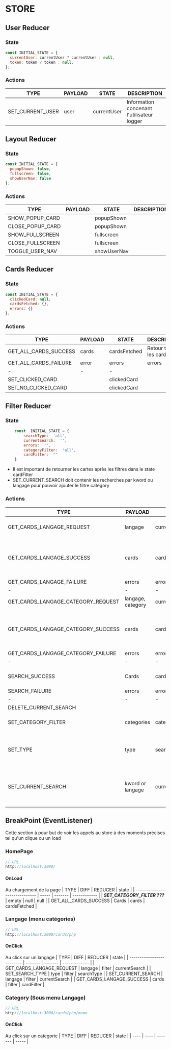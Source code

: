 

# STORE
## User Reducer
### State
```javascript
const INITIAL_STATE = {
  currentUser: currentUser ? currentUser : null,
  token: token ? token : null,
};
```
### Actions
| TYPE             | PAYLOAD | STATE       | DESCRIPTION                                |
| ---------------- | ------- | ----------- | ------------------------------------------ |
| SET_CURRENT_USER | user    | currentUser | Information concenant l'utilisateur logger |




## Layout Reducer
### State
```javascript
const INITIAL_STATE = {
  popupShown: false,
  fullscreen: false,
  showUserNav: false
};
```
### Actions
| TYPE             | PAYLOAD | STATE       | DESCRIPTION |
| ---------------- | ------- | ----------- | ----------- |
| SHOW_POPUP_CARD  |         | popupShown  |             |
| CLOSE_POPUP_CARD |         | popupShown  |             |
| SHOW_FULLSCREEN  |         | fullscreen  |
| CLOSE_FULLSCREEN |         | fullscreen  |
| TOGGLE_USER_NAV  |         | showUserNav |




## Cards Reducer
### State
```javascript
const INITIAL_STATE = {
  clickedCard: null,
  cardsFetched: {},
  errors: {}
};
```
### Actions
| TYPE                  | PAYLOAD | STATE        | DESCRIPTION             |
| --------------------- | ------- | ------------ | ----------------------- |
| GET_ALL_CARDS_SUCCESS | cards   | cardsFetched | Retour toutes les cards |
| GET_ALL_CARDS_FAILURE | error   | errors       | errors                  |
| -                     | -       | -            |                         |
| SET_CLICKED_CARD      |         | clickedCard  |
| SET_NO_CLICKED_CARD   |         | clickedCard  |






## Filter Reducer
### State
```javascript
	const  INITIAL_STATE = {
		searchType:  'all',
		currentSearch:  '',
		errors:  '',
		categoryFilter:  'all',
		cardFilter:  ""
	}
```
- Il est important de retourner les cartes après les filtres dans le state cardFilter
- SET_CURRENT_SEARCH doit contenir les recherches par kword ou langage pour pouvoir ajouter le filtre category
### Actions
| TYPE                               | PAYLOAD           | STATE                        | DESCRIPTION                                                                 |
| ---------------------------------- | ----------------- | ---------------------------- | --------------------------------------------------------------------------- |
| GET_CARDS_LANGAGE_REQUEST          | langage           | currentSearch                | Return le langage choisi                                                    |
| GET_CARDS_LANGAGE_SUCCESS          | cards             | cardFilter                   | Return  de la liste des cartes par le back après l'ajoute de filtre langage |
| GET_CARDS_LANGAGE_FAILURE          | errors            | errors                       | errors                                                                      |
| -                                  | -                 | -                            |                                                                             |
| GET_CARDS_LANGAGE_CATEGORY_REQUEST | langage, category | currentSearch,categoryFilter | set langage et category                                                     |
| GET_CARDS_LANGAGE_CATEGORY_SUCCESS | cards             | cardFilter                   | Return  de la liste des cartes par le back après l'ajoute de filtre         |
| GET_CARDS_LANGAGE_CATEGORY_FAILURE | errors            | errors                       | errors                                                                      |
| -                                  | -                 | -                            |                                                                             |
| SEARCH_SUCCESS                     | Cards             | cardFilter                   | Retour des cartes après la recherche                                        |
| SEARCH_FAILURE                     | errors            | errors                       | errors                                                                      |
| -                                  | -                 | -                            |      -                                                                      |
| DELETE_CURRENT_SEARCH              |                   |                              |                                                                             |
| SET_CATEGORY_FILTER                | categories        | categoryFilter               | Applique la categorie voulu                                                 |
| SET_TYPE                           | type              | searchType                   | Applique le type voulu (ALL, LANGAGE, SEARCH)                               |
| SET_CURRENT_SEARCH                 | kword  or langage | currentSearch                | Stock la valeur de la recherche et retour les cartes si elle trouve         |

## BreakPoint (EventListener)
Cette section à pour but de voir les appels au store à des moments précises tel qu'un clique ou un load

### HomePage
```javascript
// URL
http://localhost:3000/
```
#### OnLoad
Au chargement de la page
| TYPE                          | DIFF  | REDUCER | state        |
| ----------------------------- | ----- | ------- | ------------ |
| ***SET_CATEGORY_FILTER ???*** | empty | null    | null         |
| GET_ALL_CARDS_SUCCESS         | Cards | cards   | cardsFetched |


###  Langage (menu catégories)
```javascript
// URL
http://localhost:3000/cards/php
```
#### OnClick
Au click sur un langage
| TYPE                      | DIFF    | REDUCER | state         |
| ------------------------- | ------- | ------- | ------------- |
| GET_CARDS_LANGAGE_REQUEST | langage | filter  | currentSearch   |
| SET_SEARCH_TYPE           | type    | filter  | searchType    |
| SET_CURRENT_SEARCH        | langage | filter  | currentSearch |
| GET_CARDS_LANGAGE_SUCCESS | cards   | filter  | cardFilter    |

###  Category (Sous menu Langage)
```javascript
// URL
http://localhost:3000/cards/php/memo
```
#### OnClick
Au click sur un categorie
| TYPE | DIFF | REDUCER | state |
| ---- | ---- | ------- | ----- |
